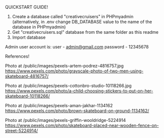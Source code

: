 QUICKSTART GUIDE!

1. Create a database called "creativecruisers" in PHPmyadmin (alternatively, in .env change DB_DATABASE value to the name of the database in PHPmyadmin)
2. Get "creativecruisers.sql" database from the same folder as this readme
3. Import database

Admin user account is: 
user - admin@gmail.com
password - 12345678

References!

Photo at /public/images/pexels-artem-podrez-4816757.jpg
https://www.pexels.com/photo/grayscale-photo-of-two-men-using-skateboard-4816757/

Photo at /public/images/pexels-cottonbro-studio-10118266.jpg
https://www.pexels.com/photo/a-child-choosing-stickers-to-put-on-her-skateboard-10118266/

Photo at /public/images/pexels-aman-jakhar-1134162
https://www.pexels.com/photo/brown-skateboard-on-ground-1134162/

Photo at /public/images/pexels-griffin-wooldridge-5224914
https://www.pexels.com/photo/skateboard-placed-near-wooden-fence-on-street-5224914/